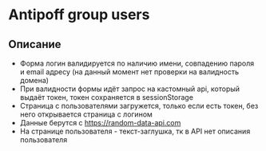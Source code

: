 # Antipoff group users

## Описание

- Форма логин валидируется по наличию имени, совпадению пароля и email адресу (на данный момент нет проверки на валидность домена)
- При валидности формы идёт запрос на кастомный api, который выдаёт токен, токен сохраняется в sessionStorage
- Страница с пользователями загружется, только если есть токен, без него открывается страница с логином
- Данные берутся с https://random-data-api.com
- На странице пользователя - текст-заглушка, тк в API нет описания пользователя
